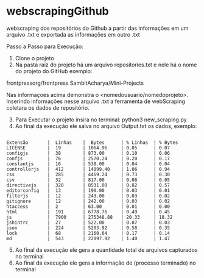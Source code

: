 # webscrapingGithub
webscraping dos repositórios do Github a partir das informações em um arquivo .txt e exportada as informações em outro .txt

Passo a Passo para Execução:
1.  Clone o projeto
2. Na pasta raiz do projeto há um arquivo repositories.txt e nele há o nome do projeto do GitHub exemplo:

  frontpressorg/frontpress
  SambitAcharya/Mini-Projects
  
Nas informaçoes acima demonstra o <nomedousuario/nomedoprojeto>.
Inserindo informações nesse arquivo .txt a ferramenta de webScraping coletara os dados de repositório.

3. Para Executar o projeto insira no terminal: python3 new_scraping.py 
4. Ao final da execução ele salva no arquivo Output.txt os dados, exemplo:

<code>
Extensão       |  Linhas    |  Bytes      | % Linhas  | % Bytes  
LICENSE        |  19        | 1064.96     | 0.05      | 0.07
configjs       |  38        | 873.00      | 0.10      | 0.06
confjs         |  76        | 2570.24     | 0.20      | 0.17
constantjs     |  16        | 538.00      | 0.04      | 0.04
controllerjs   |  412       | 14099.40    | 1.06      | 0.94
css            |  285       | 4469.24     | 0.73      | 0.30
csv            |  32        | 817.00      | 0.08      | 0.05
directivejs    |  320       | 8531.00     | 0.82      | 0.57
editorconfig   |  13        | 190.00      | 0.03      | 0.01
filterjs       |  12        | 243.00      | 0.03      | 0.02
gitignore      |  12        | 242.00      | 0.03      | 0.02
htaccess       |  2         | 63.00       | 0.01      | 0.00
html           |  191       | 6778.76     | 0.49      | 0.45
js             |  7900      | 275348.88   | 20.33     | 18.32
jshintrc       |  27        | 522.00      | 0.07      | 0.03
json           |  224       | 5203.92     | 0.58      | 0.35
lock           |  68        | 2160.64     | 0.17      | 0.14
md             |  543       | 22097.92    | 1.40      | 1.47
</code>

5. Ao final da execução ele gera a quantidade total de arquivos capturados no terminal
6. Ao final da execução ele gera a informação de (processo terminado) no terminal
